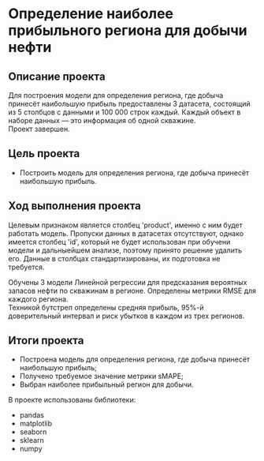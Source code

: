 # Определение наиболее прибыльного региона для добычи нефти
## Описание проекта

Для построения модели для определения региона, где добыча принесёт наибольшую прибыль предоставлены 3 датасета, состоящий из 5 столбцов с данными и 100 000 строк каждый. Каждый объект в наборе данных — это информация об одной скважине.
<br>Проект завершен.

## Цель проекта
- Построить модель для определения региона, где добыча принесёт наибольшую прибыль.

## Ход выполнения проекта
Целевым признаком является столбец 'product', именно с ним будет работать модель. Пропуски данных в датасетах отсутствуют, однако имеется столбец 'id', который не будет использован при обучени модели и дальныейшем анализе, поэтому принято решение удалить его.
Данные в столбцах стандартизированы, их подготовка не требуется.

Обучены 3 модели Линейной регрессии для предсказания вероятных запасов нефти по скважинам в регионе. Определены метрики RMSE для каждого региона.
<br>Техникой бутстреп определены средняя прибыль, 95%-й доверительный интервал и риск убытков в каждом из трех регионов.

## Итоги проекта
- Построена модель для определения региона, где добыча принесёт наибольшую прибыль;
- Получено требуемое значение метрики sMAPE;
- Выбран наиболее прибыльный регион для добычи.

В проекте использованы библиотеки:
- pandas
- matplotlib
- seaborn
- sklearn
- numpy
